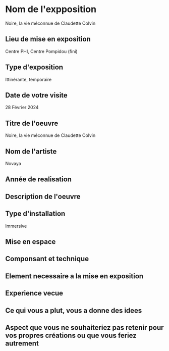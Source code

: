 # Nom de l'expposition
Noire, la vie méconnue de Claudette Colvin



## Lieu de mise en exposition 
Centre PHI, Centre Pompidou (fini)



## Type d'exposition
Ittinérante, temporaire

## Date de votre visite
28 Février 2024

## Titre de l'oeuvre
Noire, la vie méconnue de Claudette Colvin

## Nom de l'artiste
Novaya

## Année de realisation


## Description de l'oeuvre


## Type d'installation
Immersive


## Mise en espace



## Componsant et technique




## Element necessaire a la mise en exposition 


## Experience vecue


## Ce qui vous a plut, vous a donne des idees



## Aspect que vous ne souhaiteriez pas retenir pour vos propres créations ou que vous feriez autrement

